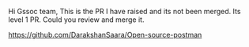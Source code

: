 Hi Gssoc team,
This is the PR I have raised and its not been merged.
Its level 1 PR.
Could you review and merge it.

https://github.com/DarakshanSaara/Open-source-postman
